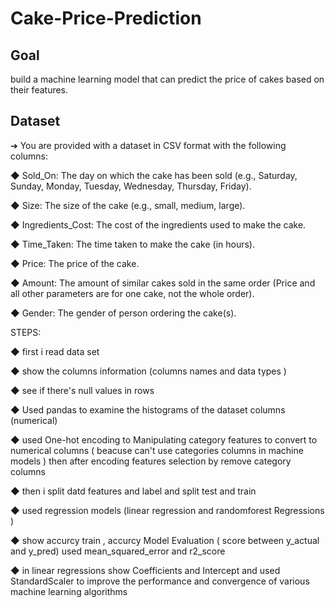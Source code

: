 # Cake-Price-Prediction

## Goal
build a machine learning model that can predict the price of cakes based on their features.

## Dataset
➔ You are provided with a dataset in CSV format with the following columns:

◆ Sold_On: The day on which the cake has been sold (e.g., Saturday, Sunday, Monday, Tuesday, Wednesday, Thursday, Friday).

◆ Size: The size of the cake (e.g., small, medium, large).

◆ Ingredients_Cost: The cost of the ingredients used to make the cake.

◆ Time_Taken: The time taken to make the cake (in hours).

◆ Price: The price of the cake.

◆ Amount: The amount of similar cakes sold in the same order (Price and all other parameters are for one cake, not the whole order).

◆ Gender: The gender of person ordering the cake(s).

STEPS:

◆ first i read data set

◆ show the columns information (columns names and data types )

◆ see if there's null values in rows

◆  Used pandas to examine the histograms of the dataset columns (numerical)

◆  used One-hot encoding to Manipulating category features to convert to numerical columns ( beacuse can't use categories columns in machine models ) then after encoding features selection by remove category columns 

◆ then i split datd features and label and split test and train 

◆ used regression models (linear regression and randomforest Regressions ) 

◆ show accurcy train , accurcy Model Evaluation ( score between y_actual and y_pred) used mean_squared_error and r2_score 

◆ in linear regressions show Coefficients and Intercept and used StandardScaler to improve the performance and convergence of various machine learning algorithms
